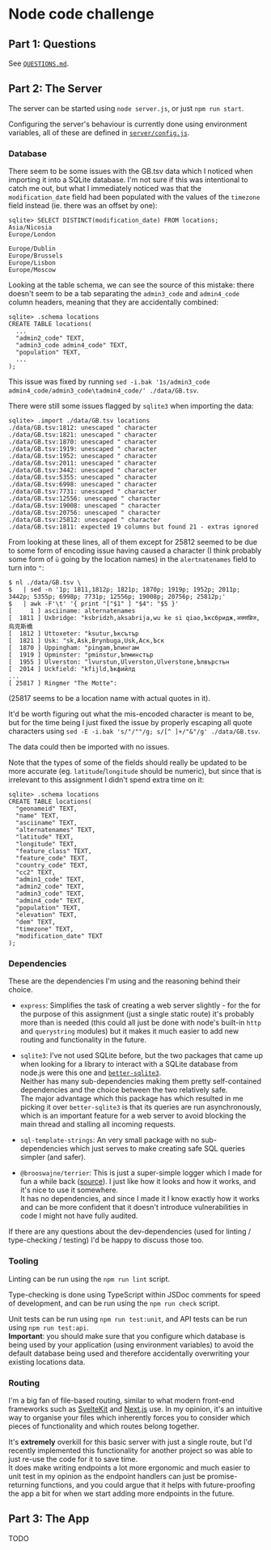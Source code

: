 # Node code challenge

## Part 1: Questions

See [`QUESTIONS.md`](./QUESTIONS.md).

## Part 2: The Server

The server can be started using `node server.js`, or just `npm run start`.

Configuring the server's behaviour is currently done using environment
variables, all of these are defined in [`server/config.js`](./server/config.js).

### Database

There seem to be some issues with the GB.tsv data which I noticed when importing
it into a SQLite database.
I'm not sure if this was intentional to catch me out, but what I immediately
noticed was that the `modification_date` field had been populated with the
values of the `timezone` field instead (ie. there was an offset by one):

```console
sqlite> SELECT DISTINCT(modification_date) FROM locations;
Asia/Nicosia
Europe/London

Europe/Dublin
Europe/Brussels
Europe/Lisbon
Europe/Moscow
```

Looking at the table schema, we can see the source of this mistake: there
doesn't seem to be a tab separating the `admin3_code` and `admin4_code` column
headers, meaning that they are accidentally combined:

```console
sqlite> .schema locations
CREATE TABLE locations(
  ...
  "admin2_code" TEXT,
  "admin3_code admin4_code" TEXT,
  "population" TEXT,
  ...
);
```

This issue was fixed by running `sed -i.bak '1s/admin3_code
admin4_code/admin3_code\tadmin4_code/' ./data/GB.tsv`.

There were still some issues flagged by `sqlite3` when importing the data:

```console
sqlite> .import ./data/GB.tsv locations
./data/GB.tsv:1812: unescaped " character
./data/GB.tsv:1821: unescaped " character
./data/GB.tsv:1870: unescaped " character
./data/GB.tsv:1919: unescaped " character
./data/GB.tsv:1952: unescaped " character
./data/GB.tsv:2011: unescaped " character
./data/GB.tsv:3442: unescaped " character
./data/GB.tsv:5355: unescaped " character
./data/GB.tsv:6998: unescaped " character
./data/GB.tsv:7731: unescaped " character
./data/GB.tsv:12556: unescaped " character
./data/GB.tsv:19008: unescaped " character
./data/GB.tsv:20756: unescaped " character
./data/GB.tsv:25812: unescaped " character
./data/GB.tsv:1811: expected 19 columns but found 21 - extras ignored
```

From looking at these lines, all of them except for 25812 seemed to be due to
some form of encoding issue having caused a character (I think probably some
form of `ü` going by the location names) in the `alertnatenames` field to turn
into `"`:

```console
$ nl ./data/GB.tsv \
$   | sed -n '1p; 1811,1812p; 1821p; 1870p; 1919p; 1952p; 2011p; 3442p; 5355p; 6998p; 7731p; 12556p; 19008p; 20756p; 25812p;'
$   | awk -F'\t' '{ print "["$1" ] "$4": "$5 }'
[     1 ] asciiname: alternatenames
[  1811 ] Uxbridge: "ksbridzh,aksabrija,wu ke si qiao,Ъксбридж,अक्सब्रिज,烏克斯橋
[  1812 ] Uttoxeter: "ksutur,Ъксътър
[  1821 ] Usk: "sk,Ask,Brynbuga,Usk,Аск,Ъск
[  1870 ] Uppingham: "pingam,Ъпингам
[  1919 ] Upminster: "pminstur,Ъпминстър
[  1955 ] Ulverston: "lvurstun,Ulverston,Ulverstone,Ълвърстън
[  2014 ] Uckfield: "kfijld,Ъкфийлд
...
[ 25817 ] Ringmer "The Motte":
```

(25817 seems to be a location name with actual quotes in it).

It'd be worth figuring out what the mis-encoded character is meant to be, but
for the time being I just fixed the issue by properly escaping all quote
characters using `sed -E -i.bak 's/"/""/g; s/[^ ]+/"&"/g' ./data/GB.tsv`.

The data could then be imported with no issues.

Note that the types of some of the fields should really be updated to be more
accurate (eg. `latitude`/`longitude` should be numeric), but since that is
irrelevant to this assignment I didn't spend extra time on it:

```console
sqlite> .schema locations
CREATE TABLE locations(
  "geonameid" TEXT,
  "name" TEXT,
  "asciiname" TEXT,
  "alternatenames" TEXT,
  "latitude" TEXT,
  "longitude" TEXT,
  "feature_class" TEXT,
  "feature_code" TEXT,
  "country_code" TEXT,
  "cc2" TEXT,
  "admin1_code" TEXT,
  "admin2_code" TEXT,
  "admin3_code" TEXT,
  "admin4_code" TEXT,
  "population" TEXT,
  "elevation" TEXT,
  "dem" TEXT,
  "timezone" TEXT,
  "modification_date" TEXT
);
```

### Dependencies

These are the dependencies I'm using and the reasoning behind their choice.

- `express`: Simplifies the task of creating a web server slightly - for the
  for the purpose of this assignment (just a single static route) it's probably
  more than is needed (this could all just be done with node's built-in `http`
  and `querystring` modules) but it makes it much easier to add new routing and
  functionality in the future.

- `sqlite3`: I've not used SQLite before, but the two packages that came up 
  when looking for a library to interact with a SQLite database from node.js
  were this one and
  [`better-sqlite3`](https://github.com/JoshuaWise/better-sqlite3).  \
  Neither has many sub-dependencies making them pretty self-contained
  dependencies and the choice between the two relatively safe.  \
  The major advantage which this package has which resulted in me picking it
  over `better-sqlite3` is that its queries are run asynchronously, which is an
  important feature for a web server to avoid blocking the main thread and
  stalling all incoming requests.

- `sql-template-strings`: An very small package with no sub-dependencies which
  just serves to make creating safe SQL queries simpler (and safer).

- `@brooswajne/terrier`: This is just a super-simple logger which I made for fun
  a while back ([source](https://github.com/brooswajne/terrier)). I just like
  how it looks and how it works, and it's nice to use it somewhere.  \
  It has no dependencies, and since I made it I know exactly how it works and
  can be more confident that it doesn't introduce vulnerabilities in code I
  might not have fully audited.

If there are any questions about the dev-dependencies (used for linting /
type-checking / testing) I'd be happy to discuss those too.

### Tooling

Linting can be run using the `npm run lint` script.

Type-checking is done using TypeScript within JSDoc comments for speed of
development, and can be run using the `npm run check` script.

Unit tests can be run using `npm run test:unit`, and API tests can be run using
`npm run test:api`.  \
**Important**: you should make sure that you configure which database is being
used by your application (using environment variables) to avoid the default
database being used and therefore accidentally overwriting your existing
locations data.

### Routing

I'm a big fan of file-based routing, similar to what modern front-end frameworks
such as [SvelteKit](https://kit.svelte.dev/docs#routing) and
[Next.js](https://nextjs.org/docs/routing/introduction) use. In my opinion, it's
an intuitive way to organise your files which inherently forces you to consider
which pieces of functionality and which routes belong together.

It's **extremely** overkill for this basic server with just a single route, but
I'd recently implemented this functionality for another project so was able to
just re-use the code for it to save time.  \
It does make writing endpoints a lot more ergonomic and much easier to unit test
in my opinion as the endpoint handlers can just be promise-returning functions,
and you could argue that it helps with future-proofing the app a bit for when we
start adding more endpoints in the future.

## Part 3: The App

TODO
